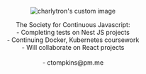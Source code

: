 

<p align="center">
  <img src="https://www.dropbox.com/s/ypqiyc1d05r02da/Screen%20Shot%202021-09-06%20at%206.51.40%20PM.jpg?raw=1" alt="charlytron's custom image"/>
 </p>
 <p align="center">
  The Society for Continuous Javascript: <br />
  - Completing tests on Nest JS projects <br />
  - Continuing Docker, Kubernetes coursework <br />
  - Will collaborate on React projects <br /><br />
  - ctompkins@pm.me
 </p> 
 </p>
 

<!---
charlytron/charlytron is a ✨ special ✨ repository because its `README.md` (this file) appears on your GitHub profile.
You can click the Preview link to take a look at your changes.
--->
